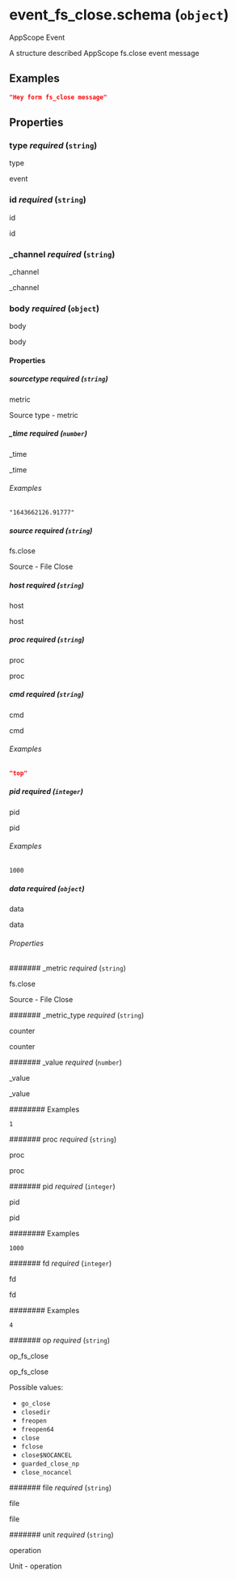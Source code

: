 # event_fs_close.schema (`object`)

AppScope Event

A structure described AppScope fs.close event message

## Examples

```json
"Hey form fs_close message"
```

## Properties

### type _required_ (`string`)

type

event

### id _required_ (`string`)

id

id

### _channel _required_ (`string`)

_channel

_channel

### body _required_ (`object`)

body

body

#### Properties

##### sourcetype _required_ (`string`)

metric

Source type - metric

##### _time _required_ (`number`)

_time

_time

###### Examples

`"1643662126.91777"`

##### source _required_ (`string`)

fs.close

Source - File Close

##### host _required_ (`string`)

host

host

##### proc _required_ (`string`)

proc

proc

##### cmd _required_ (`string`)

cmd

cmd

###### Examples

```json
"top"
```

##### pid _required_ (`integer`)

pid

pid

###### Examples

`1000`

##### data _required_ (`object`)

data

data

###### Properties

####### _metric _required_ (`string`)

fs.close

Source - File Close

####### _metric_type _required_ (`string`)

counter

counter

####### _value _required_ (`number`)

_value

_value

######## Examples

`1`

####### proc _required_ (`string`)

proc

proc

####### pid _required_ (`integer`)

pid

pid

######## Examples

`1000`

####### fd _required_ (`integer`)

fd

fd

######## Examples

`4`

####### op _required_ (`string`)

op_fs_close

op_fs_close

Possible values:

- `go_close`
- `closedir`
- `freopen`
- `freopen64`
- `close`
- `fclose`
- `close$NOCANCEL`
- `guarded_close_np`
- `close_nocancel`

####### file _required_ (`string`)

file

file

####### unit _required_ (`string`)

operation

Unit - operation

